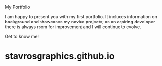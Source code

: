 My Portfolio

I am happy to present you with my first portfolio. It includes information on background and showcases my novice projects; as an aspiring developer there is always room for improvement and I will continue to evolve.

Get to know me!
# stavrosgraphics.github.io
